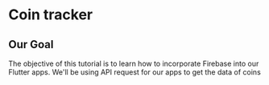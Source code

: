 

# Coin tracker

## Our Goal

The objective of this tutorial is to learn how to incorporate Firebase into our Flutter apps. We'll be using API request for our apps to get the data of coins

